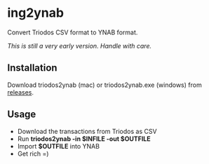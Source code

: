 # ing2ynab

Convert Triodos CSV format to YNAB format.

_This is still a very early version. Handle with care._

## Installation

Download triodos2ynab (mac) or triodos2ynab.exe (windows) from [releases](https://github.com/bastichelaar/triodos2ynab/releases).

## Usage

* Download the transactions from Triodos as CSV
* Run __triodos2ynab -in $INFILE -out $OUTFILE__
* Import __$OUTFILE__ into YNAB
* Get rich =)
